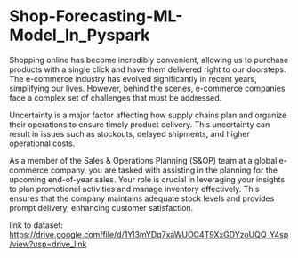# Shop-Forecasting-ML-Model_In_Pyspark

Shopping online has become incredibly convenient, allowing us to purchase products with a single click and have them delivered right to our doorsteps. The e-commerce industry has evolved significantly in recent years, simplifying our lives. However, behind the scenes, e-commerce companies face a complex set of challenges that must be addressed.

Uncertainty is a major factor affecting how supply chains plan and organize their operations to ensure timely product delivery. This uncertainty can result in issues such as stockouts, delayed shipments, and higher operational costs.

As a member of the Sales & Operations Planning (S&OP) team at a global e-commerce company, you are tasked with assisting in the planning for the upcoming end-of-year sales. Your role is crucial in leveraging your insights to plan promotional activities and manage inventory effectively. This ensures that the company maintains adequate stock levels and provides prompt delivery, enhancing customer satisfaction.

link to dataset: https://drive.google.com/file/d/1YI3mYDq7xaWUOC4T9XxGDYzoUQQ_Y4sp/view?usp=drive_link
